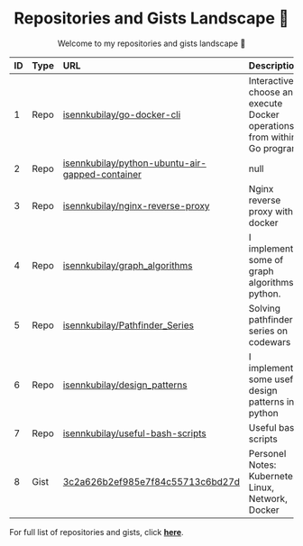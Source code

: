 <h1 align="center">Repositories and Gists Landscape 💎</h1>
<p align="center">Welcome to my repositories and gists landscape 👋</p>

| ID  | Type | URL          | Description                                              |
| :-- | :--- | :--------------- | :---------------------------------------------  |
| 1 | Repo | <a href="https://github.com/isennkubilay/go-docker-cli">isennkubilay/go-docker-cli</a> | Interactively choose and execute Docker operations from within a Go program.  |
| 2 | Repo | <a href="https://github.com/isennkubilay/python-ubuntu-air-gapped-container">isennkubilay/python-ubuntu-air-gapped-container</a> | null  |
| 3 | Repo | <a href="https://github.com/isennkubilay/nginx-reverse-proxy">isennkubilay/nginx-reverse-proxy</a> | Nginx reverse proxy with docker  |
| 4 | Repo | <a href="https://github.com/isennkubilay/graph_algorithms">isennkubilay/graph_algorithms</a> | I implemented some of graph algorithms in python.  |
| 5 | Repo | <a href="https://github.com/isennkubilay/Pathfinder_Series">isennkubilay/Pathfinder_Series</a> | Solving pathfinder series on codewars  |
| 6 | Repo | <a href="https://github.com/isennkubilay/design_patterns">isennkubilay/design_patterns</a> | I implemented some useful design patterns in python   |
| 7 | Repo | <a href="https://github.com/isennkubilay/useful-bash-scripts">isennkubilay/useful-bash-scripts</a> | Useful bash scripts   |
| 8 | Gist | <a href="https://gist.github.com/3c2a626b2ef985e7f84c55713c6bd27d">3c2a626b2ef985e7f84c55713c6bd27d</a> | Personel Notes: Kubernetes, Linux, Network, Docker |  |

For full list of repositories and gists, click [**here**](https://github.com/isennkubilay?tab=repositories&q=&type=&language=&sort=stargazers).

